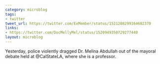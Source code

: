 ```yaml
---
category: microblog
tags:
- twitter
tweet_url: https://twitter.com/ExMember/status/1521208299164602370
links:
- https://twitter.com/DocMellyMel/status/1520949350729277440
layout: microblog
---
```

Yesterday, police violently dragged Dr. Melina Abdullah out of the mayoral debate held at @CalStateLA, where she is a professor.
